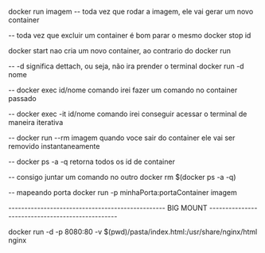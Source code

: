 docker run imagem 
-- toda vez que rodar a imagem, ele vai gerar um novo container

-- toda vez que excluir um container é bom parar o mesmo
docker stop id 


docker start nao cria um novo container, ao contrario do docker run


-- -d significa dettach, ou seja, não ira prender o terminal 
docker run -d nome


-- docker exec id/nome comando
irei fazer um comando no container passado 


-- docker exec -it id/nome comando
irei conseguir acessar o terminal de maneira iterativa  


-- docker run --rm imagem
quando voce sair do container ele vai ser removido instantaneamente 



-- docker ps -a -q 
retorna todos os id de container


-- consigo juntar um comando no outro
docker rm $(docker ps -a -q)



-- mapeando porta
docker run -p minhaPorta:portaContainer imagem



------------------------------------------------- BIG MOUNT -------------------------------------------------

docker run -d -p 8080:80 -v $(pwd)/pasta/index.html:/usr/share/nginx/html nginx
